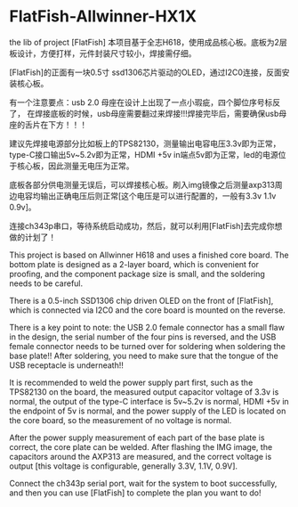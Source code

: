 # FlatFish-Allwinner-HX1X
the lib of project [FlatFish]
本项目基于全志H618，使用成品核心板。底板为2层板设计，方便打样，元件封装尺寸较小，焊接需仔细。

[FlatFish]的正面有一块0.5寸 ssd1306芯片驱动的OLED，通过I2C0连接，反面安装核心板。

有一个注意要点：usb 2.0 母座在设计上出现了一点小瑕疵，四个脚位序号标反了， 在焊接底板的时候，usb母座需要翻过来焊接!!!焊接完毕后，需要确保usb母座的舌片在下方！！！

建议先焊接电源部分比如板上的TPS82130，测量输出电容电压3.3v即为正常，type-C接口输出5v~5.2v即为正常，HDMI +5v in端点5v即为正常，led的电源位于核心板，因此测量无电压为正常。

底板各部分供电测量无误后，可以焊接核心板。刷入img镜像之后测量axp313周边电容均输出正确电压后则正常[这个电压是可以进行配置的，一般有3.3v 1.1v 0.9v]。

连接ch343p串口，等待系统启动成功，然后，就可以利用[FlatFish]去完成你想做的计划了！


This project is based on Allwinner H618 and uses a finished core board. The bottom plate is designed as a 2-layer board, which is convenient for proofing, and the component package size is small, and the soldering needs to be careful.

There is a 0.5-inch SSD1306 chip driven OLED on the front of [FlatFish], which is connected via I2C0 and the core board is mounted on the reverse.

There is a key point to note: the USB 2.0 female connector has a small flaw in the design, the serial number of the four pins is reversed, and the USB female connector needs to be turned over for soldering when soldering the base plate!! After soldering, you need to make sure that the tongue of the USB receptacle is underneath!!

It is recommended to weld the power supply part first, such as the TPS82130 on the board, the measured output capacitor voltage of 3.3v is normal, the output of the type-C interface is 5v~5.2v is normal, HDMI +5v in the endpoint of 5v is normal, and the power supply of the LED is located on the core board, so the measurement of no voltage is normal.

After the power supply measurement of each part of the base plate is correct, the core plate can be welded. After flashing the IMG image, the capacitors around the AXP313 are measured, and the correct voltage is output [this voltage is configurable, generally 3.3V, 1.1V, 0.9V].

Connect the ch343p serial port, wait for the system to boot successfully, and then you can use [FlatFish] to complete the plan you want to do!
